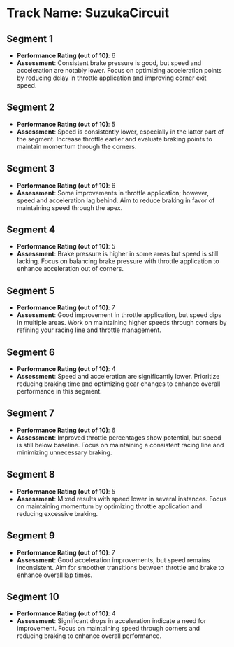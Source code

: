 # Track Name: SuzukaCircuit

## Segment 1

- **Performance Rating (out of 10)**: 6
- **Assessment**: Consistent brake pressure is good, but speed and acceleration are notably lower. Focus on optimizing acceleration points by reducing delay in throttle application and improving corner exit speed.

## Segment 2

- **Performance Rating (out of 10)**: 5
- **Assessment**: Speed is consistently lower, especially in the latter part of the segment. Increase throttle earlier and evaluate braking points to maintain momentum through the corners.

## Segment 3

- **Performance Rating (out of 10)**: 6
- **Assessment**: Some improvements in throttle application; however, speed and acceleration lag behind. Aim to reduce braking in favor of maintaining speed through the apex.

## Segment 4

- **Performance Rating (out of 10)**: 5
- **Assessment**: Brake pressure is higher in some areas but speed is still lacking. Focus on balancing brake pressure with throttle application to enhance acceleration out of corners.

## Segment 5

- **Performance Rating (out of 10)**: 7
- **Assessment**: Good improvement in throttle application, but speed dips in multiple areas. Work on maintaining higher speeds through corners by refining your racing line and throttle management.

## Segment 6

- **Performance Rating (out of 10)**: 4
- **Assessment**: Speed and acceleration are significantly lower. Prioritize reducing braking time and optimizing gear changes to enhance overall performance in this segment.

## Segment 7

- **Performance Rating (out of 10)**: 6
- **Assessment**: Improved throttle percentages show potential, but speed is still below baseline. Focus on maintaining a consistent racing line and minimizing unnecessary braking.

## Segment 8

- **Performance Rating (out of 10)**: 5
- **Assessment**: Mixed results with speed lower in several instances. Focus on maintaining momentum by optimizing throttle application and reducing excessive braking.

## Segment 9

- **Performance Rating (out of 10)**: 7
- **Assessment**: Good acceleration improvements, but speed remains inconsistent. Aim for smoother transitions between throttle and brake to enhance overall lap times.

## Segment 10

- **Performance Rating (out of 10)**: 4
- **Assessment**: Significant drops in acceleration indicate a need for improvement. Focus on maintaining speed through corners and reducing braking to enhance overall performance.
